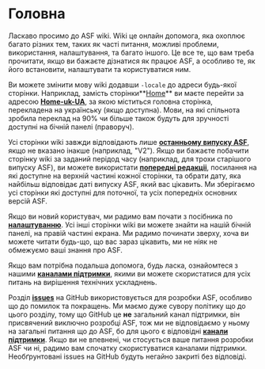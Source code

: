 # Головна

Ласкаво просимо до ASF wiki. Wiki це онлайн допомога, яка охоплює багато різних тем, таких як часті питання, можливі проблеми, використання, налаштування, та багато іншого. Це все те, що вам треба прочитати, якщо ви бажаєте дізнатися як працює ASF, а особливо те, як його встановити, налаштувати та користуватися ним.

Ви можете змінити мову wiki додавши `-locale` до адреси будь-якої сторінки. Наприклад, замість сторінки**[Home](https://github.com/JustArchiNET/ArchiSteamFarm/wiki/Home)** ви маєте перейти за адресою **[Home-uk-UA](https://github.com/JustArchiNET/ArchiSteamFarm/wiki/Home-uk-UA)**, за якою міститься головна сторінка, перекладена на українську (якщо доступна). Мови, на які спільнота зробила переклад на 90% чи більше також будуть для зручності доступні на бічній панелі (праворуч).

Усі сторінки wiki завжди відповідають лише **[останньому випуску ASF](https://github.com/JustArchiNET/ArchiSteamFarm/releases)**, якщо не вказано інакше (наприклад, "V2"). Якщо ви бажаєте побачити сторінку wiki за заданий перідод часу (наприклад, для трохи старішого випуску ASF), ви можете використати **[попередні редакціі](https://github.com/JustArchiNET/ArchiSteamFarm/wiki/_history)**, посилання на які доступне на верхній частині кожної сторінки, та обрати дату, яка найбільш відповідає даті випуску ASF, який вас цікавить. Ми зберігаємо усі сторінки які доступні для поточної, та усіх попередніх основних версій ASF.

Якщо ви новий користувач, ми радимо вам почати з посібника по **[налаштуванню](https://github.com/JustArchiNET/ArchiSteamFarm/wiki/Setting-up-uk-UA)**. Усі інші сторінки wiki ви можете знайти на нашій бічній панелі, на правій частині екрана. Ми радимо починати зверху, хоча ви можете читати будь-що, що вас зараз цікавить, ми не ніяк не обмежуємо ваші знання про ASF.

Якщо вам потрібна подальша допомога, будь ласка, ознайомтеся з нашими **[каналами підтримки](https://github.com/JustArchiNET/ArchiSteamFarm/blob/main/.github/SUPPORT.md)**, якими ви можете скористатися для усіх питань на вирішення технічних ускладнень.

Розділ **[issues](https://github.com/JustArchiNET/ArchiSteamFarm/issues)** на GitHub використовується для розробки ASF, особливо що до помилок та покращень. Ми маємо дуже сувору політику що до цього розділу, тому що GitHub це **не** загальний канал підтримки, він присвячений виключно розробці ASF, тож ми не відповідаємо у ньому на загальні питання що до ASF, бо для цього є відповідні **[канали підтримки](https://github.com/JustArchiNET/ArchiSteamFarm/blob/main/.github/SUPPORT.md)**. Якщо ви не впевнені, чи стосується ваше питання розробки ASF чи ні, радимо вам спочатку скористуватися каналами підтримки. Необґрунтовані issues на GitHub будуть негайно закриті без відповіді.